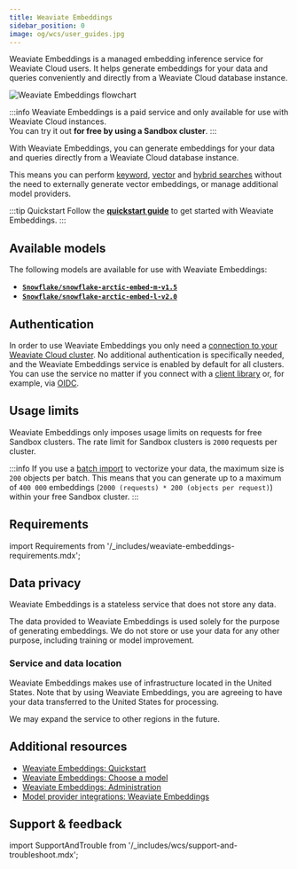 ```yaml
---
title: Weaviate Embeddings
sidebar_position: 0
image: og/wcs/user_guides.jpg
---
```


Weaviate Embeddings is a managed embedding inference service for Weaviate Cloud users. It helps generate embeddings for your data and queries conveniently and directly from a Weaviate Cloud database instance.

![Weaviate Embeddings flowchart](../img/weaviate-embeddings-flowchart.png "Weaviate Embeddings flowchart")

:::info
Weaviate Embeddings is a paid service and only available for use with Weaviate Cloud instances.  
You can try it out **for free by using a Sandbox cluster**.
:::

With Weaviate Embeddings, you can generate embeddings for your data and queries directly from a Weaviate Cloud database instance.

This means you can perform [keyword](/docs/weaviate/search/bm25), [vector](/docs/weaviate/search/similarity) and [hybrid searches](/docs/weaviate/search/hybrid) without the need to externally generate vector embeddings, or manage additional model providers.

:::tip Quickstart
Follow the **[quickstart guide](/docs/cloud/embeddings/quickstart)** to get started with Weaviate Embeddings.
:::

<!--
## Key Features

Simplified embedding management through:

- **[Model selection](/docs/cloud/embeddings/models)**: Choose from our hand-picked selection of embedding models to generate embeddings that suit your use case.
- **[Single authentication](#authentication)**: Your Weaviate Cloud credentials are used for authorization.
- **[Unified billing](/docs/cloud/embeddings/administration#pricing-and-billing)**: Your billing and usage can be managed in one place through Weaviate Cloud.
-->

## Available models

The following models are available for use with Weaviate Embeddings:

- **[`Snowflake/snowflake-arctic-embed-m-v1.5`](/docs/cloud/embeddings/models#snowflake-arctic-embed-m-v1.5)**
- **[`Snowflake/snowflake-arctic-embed-l-v2.0`](/docs/cloud/embeddings/models#snowflake-arctic-embed-l-v2.0)**

## Authentication

In order to use Weaviate Embeddings you only need a [connection to your Weaviate Cloud cluster](/docs/cloud/manage-clusters/connect). 
No additional authentication is specifically needed, and the Weaviate Embeddings service is enabled by default for all clusters. You can use the service no matter if you connect with a [client library](/docs/weaviate/client-libraries) or, for example, via [OIDC](/docs/weaviate/configuration/authentication#oidc).

## Usage limits

<!-- TODO[g-despot] Don't hardcode these values here if possible -->
Weaviate Embeddings only imposes usage limits on requests for free Sandbox clusters. 
The rate limit for Sandbox clusters is `2000` requests per cluster. 

:::info
If you use a [batch import](/docs/weaviate/manage-data/import) to vectorize your data, the maximum size is `200` objects per batch. 
This means that you can generate up to a maximum of `400 000` embeddings (`2000 (requests) * 200 (objects per request)`) within your free Sandbox cluster.
:::

## Requirements

import Requirements from '/_includes/weaviate-embeddings-requirements.mdx';

<Requirements />

## Data privacy

Weaviate Embeddings is a stateless service that does not store any data.

The data provided to Weaviate Embeddings is used solely for the purpose of generating embeddings. We do not store or use your data for any other purpose, including training or model improvement.

### Service and data location

Weaviate Embeddings makes use of infrastructure located in the United States. Note that by using Weaviate Embeddings, you are agreeing to have your data transferred to the United States for processing.

We may expand the service to other regions in the future.

## Additional resources

- [Weaviate Embeddings: Quickstart](/docs/cloud/embeddings/quickstart)
- [Weaviate Embeddings: Choose a model](/docs/cloud/embeddings/models)
- [Weaviate Embeddings: Administration](/docs/cloud/embeddings/administration)
- [Model provider integrations: Weaviate Embeddings](/docs/weaviate/model-providers/weaviate/embeddings.md)

## Support & feedback

import SupportAndTrouble from '/_includes/wcs/support-and-troubleshoot.mdx';

<SupportAndTrouble />
